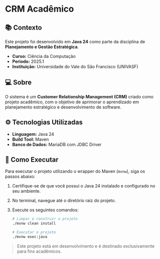 # CRM Acadêmico

## 📚 Contexto

Este projeto foi desenvolvido em **Java 24** como parte da disciplina de **Planejamento e Gestão Estratégica**.

- **Curso:** Ciência da Computação
- **Período:** 2025.1
- **Instituição:** Universidade do Vale do São Francisco (UNIVASF)

## 💻 Sobre

O sistema é um **Customer Relationship Management (CRM)** criado como projeto acadêmico, com o objetivo de aprimorar o aprendizado em planejamento estratégico e desenvolvimento de software.

## ⚙️ Tecnologias Utilizadas

- **Linguagem:** Java 24
- **Build Tool:** Maven
- **Banco de Dados:** MariaDB com JDBC Driver

## 🚀 Como Executar

Para executar o projeto utilizando o wrapper do Maven (`mvnw`), siga os passos abaixo:

1. Certifique-se de que você possui o Java 24 instalado e configurado no seu ambiente.
2. No terminal, navegue até o diretório raiz do projeto.
3. Execute os seguintes comandos:

    ```bash
    # Limpar e construir o projeto
    ./mvnw clean install

    # Executar o projeto
    ./mvnw exec:java
    ```

> Este projeto está em desenvolvimento e é destinado exclusivamente para fins acadêmicos.
